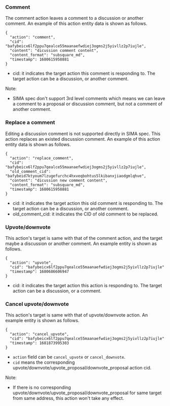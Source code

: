 ### Comment

The comment action leaves a comment to a discussion or another comment. An example of this action entity data is shown
as follows.

```jsonld=
{
  "action": "comment",
  "cid": "bafybeicx6lf2ppu7qealce55maanaefwdiej3ogms2j5yivllz2p7iujle",
  "content": "dicussion comment content",
  "content_format": "subsquare_md",
  "timestamp": 1680615958881
}
```

- cid: it indicates the target action this comment is responding to. The target action can be a discussion, or another
  comment.

Note:

- SIMA spec don't support 3rd level comments which means we can leave a comment to a proposal or discussion comment, but
  not a comment of another comment.

### Replace a comment

Editing a discussion comment is not supported directly in SIMA spec. This action replaces an existed discussion comment.
An example of this action entity data is shown as follows.

```jsonld=
{
  "action": "replace_comment",
  "cid": "bafybeicx6lf2ppu7qealce55maanaefwdiej3ogms2j5yivllz2p7iujle",
  "old_comment_cid": "bafybeid7ktyoum7lzugefurchc4hxveqbohtus5lkibanxjiaodgmlqhve",
  "content": "dicussion new comment content",
  "content_format": "subsquare_md",
  "timestamp": 1680615958881
}
```

- cid: it indicates the target action this old comment is responding to. The target action can be a discussion, or
  another comment.
- old_comment_cid: it indicates the CID of old comment to be replaced.

### Upvote/downvote

This action's target is same with that of the comment action, and the target maybe a discussion or another comment. An
example entity is shown as follows.

```jsonld=
{
  "action": "upvote",
  "cid": "bafybeicx6lf2ppu7qealce55maanaefwdiej3ogms2j5yivllz2p7iujle"
  "timestamp": 1680686606947
}
```

- cid: it indicates the target action this action is responding to. The target action can be a discussion, or a comment.

### Cancel upvote/downvote

This action's target is same with that of upvote/downvote action. An example entity is shown as follows.

```jsonld=
{
  "action": "cancel_upvote",
  "cid": "bafybeicx6lf2ppu7qealce55maanaefwdiej3ogms2j5yivllz2p7iujle"
  "timestamp": 1681873995303
}
```

- `action` field can be `cancel_upvote` or `cancel_downvote`.
- `cid` means the corresponding upvote/downvote/upvote_proposal/downvote_proposal action cid.

Note:

- If there is no corresponding upvote/downvote/upvote_proposal/downvote_proposal for same target from same address, this
  action won't take any effect.
